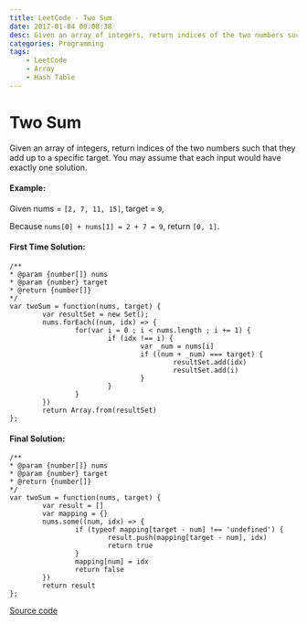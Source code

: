 ```yaml
---
title: LeetCode - Two Sum
date: 2017-01-04 00:08:38
desc: Given an array of integers, return indices of the two numbers such that they add up to a specific target.
categories: Programming
tags:
	- LeetCode
	- Array
	- Hash Table
---
```


# Two Sum

Given an array of integers, return indices of the two numbers such that they add up to a specific target.
You may assume that each input would have exactly one solution.

#### Example:

Given nums = `[2, 7, 11, 15]`, target = `9`,

Because `nums[0] + nums[1] = 2 + 7 = 9`, return `[0, 1]`.

<!-- more -->

#### First Time Solution:

	/**
	* @param {number[]} nums
	* @param {number} target
	* @return {number[]}
	*/
	var twoSum = function(nums, target) {
			var resultSet = new Set();
			nums.forEach((num, idx) => {
					for(var i = 0 ; i < nums.length ; i += 1) {
							if (idx !== i) {
									var _num = nums[i]   
									if ((num + _num) === target) {
											resultSet.add(idx)
											resultSet.add(i)
									}
							}
					}
			})
			return Array.from(resultSet)
	};

#### Final Solution:

	/**
	* @param {number[]} nums
	* @param {number} target
	* @return {number[]}
	*/
	var twoSum = function(nums, target) {
			var result = []
			var mapping = {}
			nums.some((num, idx) => {
					if (typeof mapping[target - num] !== 'undefined') {
							result.push(mapping[target - num], idx)
							return true
					}
					mapping[num] = idx
					return false
			})
			return result
	};

[Source code](https://github.com/RyHao/LeetCode/blob/master/JavaScript/src/twoSum.js "Source code")
